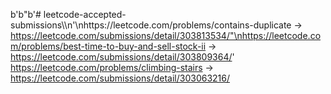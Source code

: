 b'b"b\'# leetcode-accepted-submissions\\\\n\'\\nhttps://leetcode.com/problems/contains-duplicate -> https://leetcode.com/submissions/detail/303813534/"\nhttps://leetcode.com/problems/best-time-to-buy-and-sell-stock-ii -> https://leetcode.com/submissions/detail/303809364/'
https://leetcode.com/problems/climbing-stairs -> https://leetcode.com/submissions/detail/303063216/